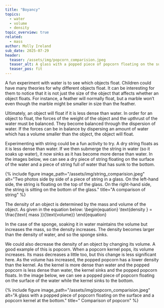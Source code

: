 ```yaml
---
title: "Boyancy"
topics: 
  - water
  - volume
  - density
topic_overview: true
related: 
  - mass 
author: Molly Ireland
sub_date: 2025-07-29
header:
  teaser: /assets/img/popcorn_comparision.jpeg
  teaser_alt: A glass with a popped piece of popcorn floating on the surface and a popcorn kernel at the bottom.
  teaser_pos: fit
---
```

A fun experiment with water is to see which objects float. Children could have many theories for why different objects float. It can be interesting for them to notice that it is not just the size of the object that affects whether an object floats. For instance, a feather will normally float, but a marble won’t even though the marble might be smaller in size than the feather. 

Ultimately, an object will float if it is less dense than water. In order for an object to float, the forces of the weight of the object and the upthrust of the water must be balanced. They become balanced through the dispersion of water. If the forces can be in balance by dispersing an amount of water which has a volume smaller than the object, the object will float.

Experimenting with string could be a fun activity to try. A dry string floats as it is less dense than water. If we then submerge the string in water (so it soaks up water), it now sinks as it has become more dense than water. In the images below, we can see a dry piece of string floating on the surface of the water and a piece of string full of water that has sunk to the bottom. 

{% include figure image_path="/assets/img/string_comparision.jpeg" alt="Two photos side by side of a piece of string in a glass. On the left-hand side, the string is floating on the top of the glass. On the right-hand side, the string is sitting on the bottom of the glass." title="A comparison of string" %}

The density of an object is determined by the mass and volume of the object. As given in the equation below:
\begin{equation}
\text{density } = \frac{\text{ mass }}{\text{volume}}
\end{equation}

In the case of the sponge, soaking it in water maintains the volume but increases the mass, so the density increases. The density becomes larger than the density of water, and so the sponge sinks. 

We could also decrease the density of an object by changing its volume. A good example of this is popcorn. When a popcorn kernel pops, its volume increases. Its mass decreases a little too, but this change is less significant here. As the volume has increased, the popped popcorn has a lower density than the kernel. As the kernel is more dense than water and the popped popcorn is less dense than water, the kernel sinks and the popped popcorn floats. In the image below, we can see a popped piece of popcorn floating on the surface of the water while the kernel sinks to the bottom. 

{% include figure image_path="/assets/img/popcorn_comparision.jpeg" alt="A glass with a popped piece of popcorn floating on the surface and a popcorn kernel at the bottom." title=" Comparison of popcorn" %}
